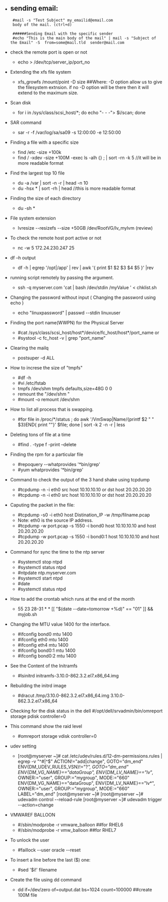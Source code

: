 - sending email:
  -------
       #mail -s "Test Subject" my_emailid@email.com
       body of the mail. (ctrl+d)
       
       ######Sending Email with the specific sender
       #echo "This is the main body of the mail" | mail -s "Subject of the Email" -S  from=some@mail.tld  sender@mail.com

- check the remote port is open or not
    * echo > /dev/tcp/server_ip/port_no

- Extending the xfs file system
    * xfs_growfs /mount/point -D size       ##Where: -D option allow us to give the filesystem extnsion. if no -D option will be there then it will extend to the maximum size.
 
- Scan disk
    * for i in /sys/class/scsi_host/*; do echo "- - -"> $i/scan; done

- SAR  command
    * sar -r  -f /var/log/sa/sa09 -s 12:00:00 -e 12:50:00   
 
- Finding a file with a specific size
    * find /etc -size +100k
    * find / -xdev -size +100M -exec ls -alh {} \; | sort -rn -k 5        //it will be in more readable format


- Find the largest  top 10 file 
    * du -a /var | sort -n -r | head -n 10
    * du -hsx * | sort -rh | head                  //this is more readable  format


- Finding the size of each directory
    * du -sh *
  
- File system extension
    * lvresize --resizefs --size +50GB /dev/RootVG/lv_mylvm                       (review)
 
- To check the remote host port active or not
    * nc -w 5 172.24.230.247  25
  
- df –h output
    * df -h  | egrep '/opt|/app' | rev | awk '{ print $1 $2 $3 $4 $5 }' |rev
 
- running  script remotely by passing the argument.
    * ssh -q myserver.com 'cat | bash /dev/stdin /myValue '  < chklist.sh

- Changing the password without input ( Changing the password using echo )
    * echo "linuxpassword" | passwd --stdin linuxuser
  
- Finding the port name(WWPN)  for the Physical Server
    * #cat /sys/class/scsi_host/host*/device/fc_host/host*/port_name      or 
    * #systool -c fc_host -v | grep "port_name"

- Clearing the mailq 
    * postsuper -d ALL
  
- How to increse the size of  "tmpfs"
    * #df -h
    * #vi /etc/fstab
    * tmpfs                   /dev/shm                tmpfs   defaults,size=48G        0 0
    * remount the "/dev/shm "
    * #mount -o remount /dev/shm
  
- How to list all  process that  is swapping.
    * #for file in /proc/*/status ; do awk '/VmSwap|Name/{printf $2 " " $3}END{ print ""}' $file; done | sort -k 2 -n -r | less
 
- Deleting tons of file at a time
    * #find . -type f -print –delete
 
- Finding the rpm for a particular file
    * #repoquery --whatprovides '*bin/grep'
    * #yum whatprovides '*bin/grep'
 
- Command to check the output of the 3 hand shake using tcpdump
    * #tcpdump -n -i eth0 src host 10.10.10.10 or dst host  20.20.20.20
    * #tcpdump -n -i eth0 src host 10.10.10.10 or dst host  20.20.20.20
 
- Caputing the packet in the file:
    * #tcpdump -s0 -i eth0 host Distination_IP -w  /tmp/filname.pcap
    * Note: eth0 is the source IP address.
    * #tcpdump -w port.pcap -s 1550 -i bond0 host 10.10.10.10 and host 20.20.20.20
    * #tcpdump -w port.pcap -s 1550 -i bond0:1 host 10.10.10.10 and host 20.20.20.20
 
- Command for sync the time to the ntp server
    * #systemctl stop ntpd
    * #systemctl status ntpd
    * #ntpdate ntp.myserver.com
    * #systemctl start ntpd
    * #date
    * #systemctl status ntpd
 
- How to add the crontab which runs  at the end of the month
    * 55 23 28-31 * * [[ "$(date --date=tomorrow +\%d)" == "01" ]] && myjob.sh
 
- Changing the MTU value 1400 for the interface.
    * #ifconfig bond0 mtu 1400 
    * #ifconfig eth0 mtu 1400 
    * #ifconfig eth4 mtu 1400 
    * #ifconfig bond0:1 mtu 1400 
    * #ifconfig bond0:2 mtu 1400

- See the Content of the Initramfs
    * #lsinitrd initramfs-3.10.0-862.3.2.el7.x86_64.img

- Rebuilding the initrd image
    * #dracut /tmp/3.10.0-862.3.2.el7.x86_64.img 3.10.0-862.3.2.el7.x86_64

- Checking for the disk status in the dell
  #/opt/dell/srvadmin/bin/omreport storage pdisk controller=0 

- This command show the raid level
    * #omreport storage vdisk controller=0 

- udev setting
  * [root@myserver ~]# cat /etc/udev/rules.d/12-dm-permissions.rules  | egrep -v "^#|^$"
    ACTION!="add|change", GOTO="dm_end"
    ENV{DM_UDEV_RULES_VSN}!="?*", GOTO="dm_end"
    ENV{DM_VG_NAME}=="dataGroup", ENV{DM_LV_NAME}=="lv*", OWNER:="user", GROUP:="mygroup", MODE:="660"
    ENV{DM_VG_NAME}=="dataGroup", ENV{DM_LV_NAME}=="lv*", OWNER:="user", GROUP:="mygroup", MODE:="660"
    LABEL="dm_end"
  [root@myserver ~]#
  [root@myserver ~]# udevadm control --reload-rule
  [root@myserver ~]# udevadm trigger --action=change
  
- VMWAREF BALLOON
    * #/sbin/modprobe -r vmware_balloon   ##for RHEL6
    * #/sbin/modprobe -r vmw_balloon    ##for RHEL7
  
- To unlock the user
    * #faillock --user oracle --reset

- To insert a line before the last ($) one:
    * #sed '$i<pattern>!' filename

- Create the file using dd command
   * dd if=/dev/zero of=output.dat  bs=1024  count=100000  ##create 100M file
